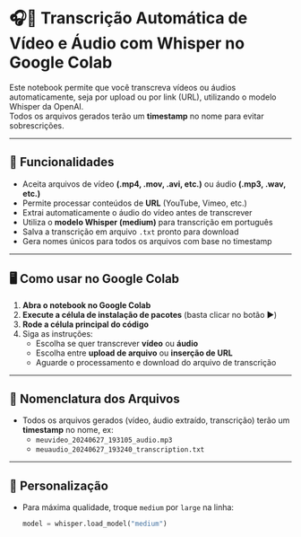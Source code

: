 # 🎧📝 Transcrição Automática de Vídeo e Áudio com Whisper no Google Colab

Este notebook permite que você transcreva vídeos ou áudios automaticamente, seja por upload ou por link (URL), utilizando o modelo Whisper da OpenAI.  
Todos os arquivos gerados terão um **timestamp** no nome para evitar sobrescrições.

---

## 🚀 **Funcionalidades**

- Aceita arquivos de vídeo **(.mp4, .mov, .avi, etc.)** ou áudio **(.mp3, .wav, etc.)**
- Permite processar conteúdos de **URL** (YouTube, Vimeo, etc.)
- Extrai automaticamente o áudio do vídeo antes de transcrever
- Utiliza o **modelo Whisper (medium)** para transcrição em português
- Salva a transcrição em arquivo `.txt` pronto para download
- Gera nomes únicos para todos os arquivos com base no timestamp

---

## 🖥️ **Como usar no Google Colab**

1. **Abra o notebook no Google Colab**
2. **Execute a célula de instalação de pacotes** (basta clicar no botão ▶️)
3. **Rode a célula principal do código**
4. Siga as instruções:
   - Escolha se quer transcrever **vídeo** ou **áudio**
   - Escolha entre **upload de arquivo** ou **inserção de URL**
   - Aguarde o processamento e download do arquivo de transcrição

---

## 📁 **Nomenclatura dos Arquivos**

- Todos os arquivos gerados (vídeo, áudio extraído, transcrição) terão um **timestamp** no nome, ex:
  - `meuvideo_20240627_193105_audio.mp3`
  - `meuaudio_20240627_193240_transcription.txt`

---

## 📝 **Personalização**

- Para máxima qualidade, troque `medium` por `large` na linha:
  ```python
  model = whisper.load_model("medium")
